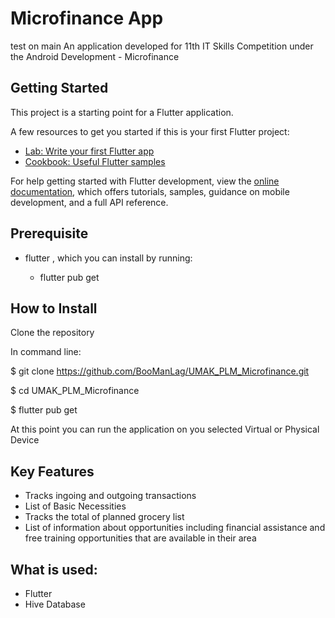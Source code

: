 # Microfinance App
test on main
An application developed for 11th IT Skills Competition under the Android Development - Microfinance

## Getting Started

This project is a starting point for a Flutter application.

A few resources to get you started if this is your first Flutter project:

- [Lab: Write your first Flutter app](https://docs.flutter.dev/get-started/codelab)
- [Cookbook: Useful Flutter samples](https://docs.flutter.dev/cookbook)

For help getting started with Flutter development, view the
[online documentation](https://docs.flutter.dev/), which offers tutorials,
samples, guidance on mobile development, and a full API reference.

## Prerequisite

 - flutter , which you can install by running:
 
    - flutter pub get

## How to Install

Clone the repository

In command line:

$ git clone https://github.com/BooManLag/UMAK_PLM_Microfinance.git

$ cd UMAK_PLM_Microfinance

$ flutter pub get

At this point you can run the application on you selected Virtual or Physical Device

## Key Features
 - Tracks ingoing and outgoing transactions
 - List of Basic Necessities
 - Tracks the total of planned grocery list
 - List of information about opportunities including financial assistance and free training opportunities that are available in their area

## What is used:
 - Flutter
 - Hive Database
